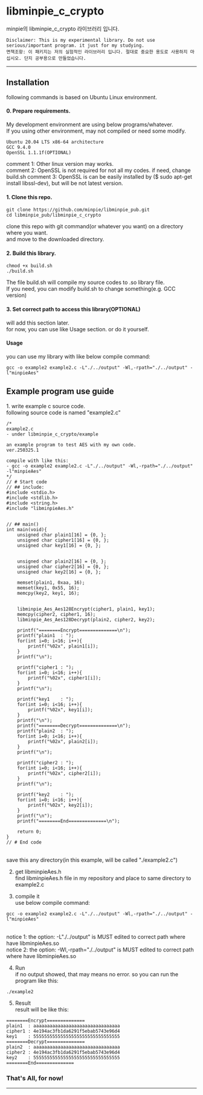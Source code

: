 <h1>libminpie_c_crypto </h1>
minpie의 libminpie_c_crypto 라이브러리 입니다.<br>

```
Disclaimer: This is my experimental library. Do not use serious/important program. it just for my studying.
면책조항: 이 패키지는 저의 실험적인 라이브러리 입니다. 절대로 중요한 용도로 사용하지 마십시오. 단지 공부용으로 만들었습니다.
```

<hr>
<h2>Installation</h2>
following commands is based on Ubuntu Linux environment.<br>

<h4>0. Prepare requirements.</h4>
My development environment are using below programs/whatever.<br>
If you using other environment, may not compiled or need some modify.<br>

```
Ubuntu 20.04 LTS x86-64 architecture
GCC 9.4.0
OpenSSL 1.1.1f(OPTIONAL)
```
comment 1: Other linux version may works.<br>
comment 2: OpenSSL is not required for not all my codes. if need, change build.sh
comment 3: OpenSSL is can be easily installed by ($ sudo apt-get install libssl-dev), but will be not latest version.<br>

<h4>1. Clone this repo.</h4>

```
git clone https://github.com/minpie/libminpie_pub.git
cd libminpie_pub/libminpie_c_crypto
```

clone this repo with git command(or whatever you want) on a directory where you want.<br>
and move to the downloaded directory.<br>

<h4>2. Build this library.</h4>

```
chmod +x build.sh
./build.sh
```

The file build.sh will compile my source codes to .so library file.<br>
If you need, you can modify build.sh to change something(e.g. GCC version)<br>

<h4>3. Set correct path to access this library(OPTIONAL)</h4>
will add this section later.<br>
for now, you can use like Usage section. or do it yourself.<br>

<h4>Usage</h4>
you can use my library with like below compile command:<br>

```
gcc -o example2 example2.c -L"./../output" -Wl,-rpath="./../output" -l"minpieAes"
```

<h2>Example program use guide</h2>
1. write example c source code.<br>
following source code is named "example2.c"<br>

```
/*
example2.c
- under libminpie_c_crypto/example

an example program to test AES with my own code.
ver.250325.1

compile with like this:
- gcc -o example2 example2.c -L"./../output" -Wl,-rpath="./../output" -l"minpieAes"
*/
// # Start code
// ## include:
#include <stdio.h>
#include <stdlib.h>
#include <string.h>
#include "libminpieAes.h"


// ## main()
int main(void){
    unsigned char plain1[16] = {0, };
    unsigned char cipher1[16] = {0, };
    unsigned char key1[16] = {0, };
    

    unsigned char plain2[16] = {0, };
    unsigned char cipher2[16] = {0, };
    unsigned char key2[16] = {0, };

    memset(plain1, 0xaa, 16);
    memset(key1, 0x55, 16);
    memcpy(key2, key1, 16);


    libminpie_Aes_Aes128Encrypt(cipher1, plain1, key1);
    memcpy(cipher2, cipher1, 16);
    libminpie_Aes_Aes128Decrypt(plain2, cipher2, key2);

    printf("========Encrypt==============\n");
    printf("plain1  : ");
    for(int i=0; i<16; i++){
        printf("%02x", plain1[i]);
    }
    printf("\n");

    printf("cipher1 : ");
    for(int i=0; i<16; i++){
        printf("%02x", cipher1[i]);
    }
    printf("\n");

    printf("key1    : ");
    for(int i=0; i<16; i++){
        printf("%02x", key1[i]);
    }
    printf("\n");
    printf("========Decrypt==============\n");
    printf("plain2  : ");
    for(int i=0; i<16; i++){
        printf("%02x", plain2[i]);
    }
    printf("\n");

    printf("cipher2 : ");
    for(int i=0; i<16; i++){
        printf("%02x", cipher2[i]);
    }
    printf("\n");

    printf("key2    : ");
    for(int i=0; i<16; i++){
        printf("%02x", key2[i]);
    }
    printf("\n");
    printf("========End==============\n");

    return 0;
}
// # End code
```
<br>
save this any directory(in this example, will be called "./example2.c")<br>

2. get libminpieAes.h<br>
find libminpieAes.h file in my repository and place to same directory to example2.c<br>

3. compile it<br>
use below compile command:<br>
```
gcc -o example2 example2.c -L"./../output" -Wl,-rpath="./../output" -l"minpieAes"
```

<br>
notice 1: the option: -L"./../output" is MUST edited to correct path where have libminpieAes.so<br>
notice 2: the option: -Wl,-rpath="./../output" is MUST edited to correct path where have libminpieAes.so<br>

4. Run<br>
if no output showed, that may means no error. so you can run the program like this:<br>

```
./example2
```

5. Result<br>
result will be like this:<br>

```
========Encrypt==============
plain1  : aaaaaaaaaaaaaaaaaaaaaaaaaaaaaaaa
cipher1 : 4e194ac3fb1da6291f5ebab5743e96d4
key1    : 55555555555555555555555555555555
========Decrypt==============
plain2  : aaaaaaaaaaaaaaaaaaaaaaaaaaaaaaaa
cipher2 : 4e194ac3fb1da6291f5ebab5743e96d4
key2    : 55555555555555555555555555555555
========End==============
```

### That's All, for now!</h3>
<hr>